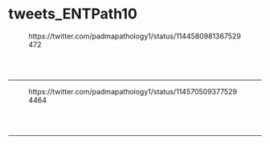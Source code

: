 # tweets_ENTPath10


<figure class="wp-block-embed-twitter wp-block-embed is-type-rich">
<div class="wp-block-embed__wrapper">
https://twitter.com/padmapathology1/status/1144580981367529472</div></figure>
<br>
<br>
<hr>

<figure class="wp-block-embed-twitter wp-block-embed is-type-rich">
<div class="wp-block-embed__wrapper">
https://twitter.com/padmapathology1/status/1145705093775294464</div></figure>
<br>
<br>
<hr>
